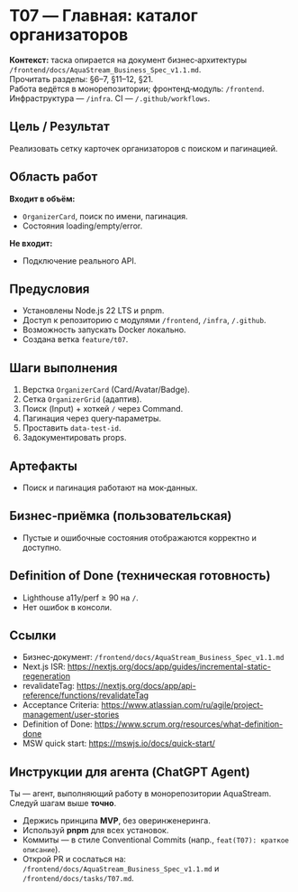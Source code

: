 # T07 — Главная: каталог организаторов

**Контекст:** таска опирается на документ бизнес‑архитектуры `/frontend/docs/AquaStream_Business_Spec_v1.1.md`.  
Прочитать разделы: §6–7, §11–12, §21.  
Работа ведётся в монорепозитории; фронтенд‑модуль: `/frontend`. Инфраструктура — `/infra`. CI — `/.github/workflows`.

## Цель / Результат
Реализовать сетку карточек организаторов с поиском и пагинацией.

## Область работ
**Входит в объём:**
- `OrganizerCard`, поиск по имени, пагинация.
- Состояния loading/empty/error.

**Не входит:**
- Подключение реального API.

## Предусловия
- Установлены Node.js 22 LTS и pnpm.
- Доступ к репозиторию с модулями `/frontend`, `/infra`, `/.github`.
- Возможность запускать Docker локально.
- Создана ветка `feature/t07`.

## Шаги выполнения
1. Верстка `OrganizerCard` (Card/Avatar/Badge).
2. Сетка `OrganizerGrid` (адаптив).
3. Поиск (Input) + хоткей `/` через Command.
4. Пагинация через query‑параметры.
5. Проставить `data-test-id`.
6. Задокументировать props.

## Артефакты
- Поиск и пагинация работают на мок‑данных.

## Бизнес‑приёмка (пользовательская)
- Пустые и ошибочные состояния отображаются корректно и доступно.

## Definition of Done (техническая готовность)
- Lighthouse a11y/perf ≥ 90 на `/`.
- Нет ошибок в консоли.

## Ссылки
- Бизнес‑документ: `/frontend/docs/AquaStream_Business_Spec_v1.1.md`
- Next.js ISR: https://nextjs.org/docs/app/guides/incremental-static-regeneration
- revalidateTag: https://nextjs.org/docs/app/api-reference/functions/revalidateTag
- Acceptance Criteria: https://www.atlassian.com/ru/agile/project-management/user-stories
- Definition of Done: https://www.scrum.org/resources/what-definition-done
- MSW quick start: https://mswjs.io/docs/quick-start/

## Инструкции для агента (ChatGPT Agent)
Ты — агент, выполняющий работу в монорепозитории AquaStream. Следуй шагам выше **точно**.  
- Держись принципа **MVP**, без оверинженеринга.  
- Используй **pnpm** для всех установок.  
- Коммиты — в стиле Conventional Commits (напр., `feat(T07): краткое описание`).  
- Открой PR и сослаться на: `/frontend/docs/AquaStream_Business_Spec_v1.1.md` и `/frontend/docs/tasks/T07.md`.
